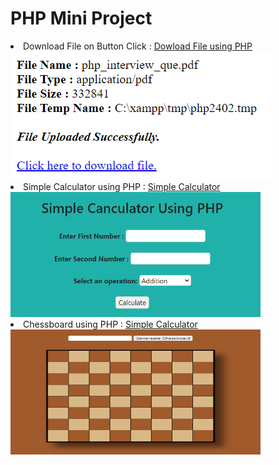 # PHP Mini Project

<li> Download File on Button Click : 
<a href="Download File on Button Click/download.php "> Dowload File using PHP</a><br></li>
<img src="Download File on Button Click/1.png" /> 

<li> Simple Calculator using PHP : 
<a href="Simple Calculator Using PHP/cal.php"> Simple Calculator</a><br></li>
<img src="Simple Calculator Using PHP/output.png" height="200" width="400" /> 
<br>

<li> Chessboard using PHP : 
<a href="Chessboard using PHP/chessboard.php"> Simple Calculator</a><br></li>
<img src="Chessboard using PHP/chessboard.png" height="200" width="400" /> 
<br>
 
